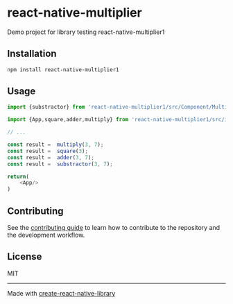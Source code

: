 # react-native-multiplier

Demo project for library testing react-native-multiplier1

## Installation

```sh
npm install react-native-multiplier1
```

## Usage

```js
import {substractor} from 'react-native-multiplier1/src/Component/Multiplier/Multiplier.js'

import {App,square,adder,multiply} from 'react-native-multiplier1/src/index.js'

// ...

const result =  multiply(3, 7);
const result =  square(3);
const result =  adder(3, 7);
const result =  substractor(3, 7);

return(
    <App/>
)
```

## Contributing

See the [contributing guide](CONTRIBUTING.md) to learn how to contribute to the repository and the development workflow.

## License

MIT

---

Made with [create-react-native-library](https://github.com/callstack/react-native-builder-bob)
